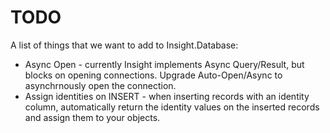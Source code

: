# TODO #

A list of things that we want to add to Insight.Database:

- Async Open - currently Insight implements Async Query/Result, but blocks on opening connections. Upgrade Auto-Open/Async to asynchrnously open the connection.
- Assign identities on INSERT - when inserting records with an identity column, automatically return the identity values on the inserted records and assign them to your objects.